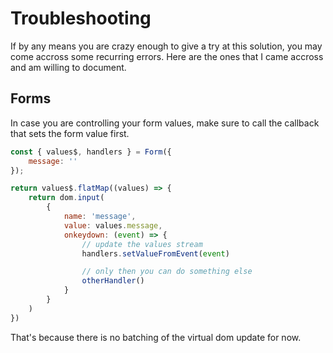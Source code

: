 # Troubleshooting

If by any means you are crazy enough to give a try at this solution, you may come accross some recurring errors. Here are the ones that I came accross and am willing to document.

## Forms

In case you are controlling your form values, make sure to call the callback that sets the form value first.

```js
const { values$, handlers } = Form({
    message: ''
});

return values$.flatMap((values) => {
    return dom.input(
        {
            name: 'message',
            value: values.message,
            onkeydown: (event) => {
                // update the values stream
                handlers.setValueFromEvent(event)

                // only then you can do something else
                otherHandler()
            }
        }
    )
})
```

That's because there is no batching of the virtual dom update for now.